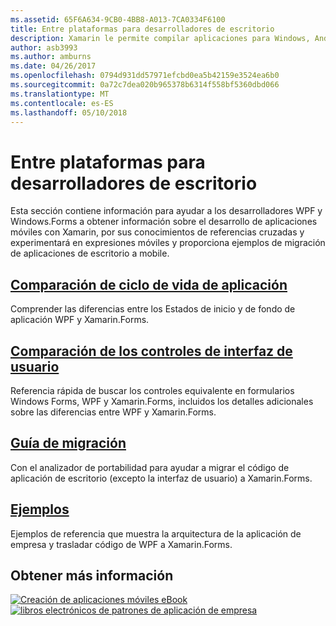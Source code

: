 ```yaml
---
ms.assetid: 65F6A634-9CB0-4BB8-A013-7CA0334F6100
title: Entre plataformas para desarrolladores de escritorio
description: Xamarin le permite compilar aplicaciones para Windows, Android, iOS y Mac con sus conocimientos de Windows Forms o WPF.
author: asb3993
ms.author: amburns
ms.date: 04/26/2017
ms.openlocfilehash: 0794d931dd57971efcbd0ea5b42159e3524ea6b0
ms.sourcegitcommit: 0a72c7dea020b965378b6314f558bf5360dbd066
ms.translationtype: MT
ms.contentlocale: es-ES
ms.lasthandoff: 05/10/2018
---
```

# <a name="cross-platform-for-desktop-developers"></a>Entre plataformas para desarrolladores de escritorio

Esta sección contiene información para ayudar a los desarrolladores WPF y Windows.Forms a obtener información sobre el desarrollo de aplicaciones móviles con Xamarin, por sus conocimientos de referencias cruzadas y experimentará en expresiones móviles y proporciona ejemplos de migración de aplicaciones de escritorio a mobile.

## <a name="app-lifecycle-comparisonlifecyclemd"></a>[Comparación de ciclo de vida de aplicación](lifecycle.md)

Comprender las diferencias entre los Estados de inicio y de fondo de aplicación WPF y Xamarin.Forms.

## <a name="ui-controls-comparisoncontrolsindexmd"></a>[Comparación de los controles de interfaz de usuario](controls/index.md)

Referencia rápida de buscar los controles equivalente en formularios Windows Forms, WPF y Xamarin.Forms, incluidos los detalles adicionales sobre las diferencias entre WPF y Xamarin.Forms.

## <a name="porting-guidanceportingmd"></a>[Guía de migración](porting.md)

Con el analizador de portabilidad para ayudar a migrar el código de aplicación de escritorio (excepto la interfaz de usuario) a Xamarin.Forms.

## <a name="samplessamplesmd"></a>[Ejemplos](samples.md)

Ejemplos de referencia que muestra la arquitectura de la aplicación de empresa y trasladar código de WPF a Xamarin.Forms.

## <a name="learn-more"></a>Obtener más información

[![Creación de aplicaciones móviles eBook](images/creating-sml.png)](~/xamarin-forms/creating-mobile-apps-xamarin-forms/index.md) [ ![libros electrónicos de patrones de aplicación de empresa](images/enterprise-sml.png)](~/xamarin-forms/enterprise-application-patterns/index.md)
